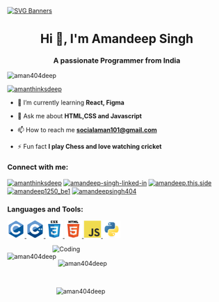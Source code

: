 [![SVG Banners](https://svg-banners.vercel.app/api?type=origin&text1=Amandeep%20Singh%20💻&text2=%20Programmer&width=900&height=300)](https://github.com/Akshay090/svg-banners)
<h1 align="center">Hi 👋, I'm Amandeep Singh</h1>
<h3 align="center">A passionate Programmer from India</h3>

<p align="left"> <img src="https://komarev.com/ghpvc/?username=aman404deep&label=Profile%20views&color=0e75b6&style=flat" alt="aman404deep" /> </p>

<p align="left"> <a href="https://twitter.com/amanthinksdeep" target="blank"><img src="https://img.shields.io/twitter/follow/amanthinksdeep?logo=twitter&style=for-the-badge" alt="amanthinksdeep" /></a> </p>

- 🌱 I’m currently learning **React, Figma**

- 💬 Ask me about **HTML,CSS and Javascript**

- 📫 How to reach me **socialaman101@gmail.com**

- ⚡ Fun fact **I play Chess and love watching cricket**

<h3 align="left">Connect with me:</h3>
<p align="left">
<a href="https://twitter.com/amanthinksdeep" target="blank"><img align="center" src="https://raw.githubusercontent.com/rahuldkjain/github-profile-readme-generator/master/src/images/icons/Social/twitter.svg" alt="amanthinksdeep" height="30" width="40" /></a>
<a href="https://linkedin.com/in/amandeep-singh-linked-in" target="blank"><img align="center" src="https://raw.githubusercontent.com/rahuldkjain/github-profile-readme-generator/master/src/images/icons/Social/linked-in-alt.svg" alt="amandeep-singh-linked-in" height="30" width="40" /></a>
<a href="https://instagram.com/amandeep.this.side" target="blank"><img align="center" src="https://raw.githubusercontent.com/rahuldkjain/github-profile-readme-generator/master/src/images/icons/Social/instagram.svg" alt="amandeep.this.side" height="30" width="40" /></a>
<a href="https://www.hackerrank.com/amandeep1250_be1" target="blank"><img align="center" src="https://raw.githubusercontent.com/rahuldkjain/github-profile-readme-generator/master/src/images/icons/Social/hackerrank.svg" alt="amandeep1250_be1" height="30" width="40" /></a>
<a href="https://www.leetcode.com/amandeepsingh404" target="blank"><img align="center" src="https://raw.githubusercontent.com/rahuldkjain/github-profile-readme-generator/master/src/images/icons/Social/leet-code.svg" alt="amandeepsingh404" height="30" width="40" /></a>
</p>

<h3 align="left">Languages and Tools:</h3>
<p align="left"> <a href="https://www.cprogramming.com/" target="_blank" rel="noreferrer"> <img src="https://raw.githubusercontent.com/devicons/devicon/master/icons/c/c-original.svg" alt="c" width="40" height="40"/> </a> <a href="https://www.w3schools.com/cpp/" target="_blank" rel="noreferrer"> <img src="https://raw.githubusercontent.com/devicons/devicon/master/icons/cplusplus/cplusplus-original.svg" alt="cplusplus" width="40" height="40"/> </a> <a href="https://www.w3schools.com/css/" target="_blank" rel="noreferrer"> <img src="https://raw.githubusercontent.com/devicons/devicon/master/icons/css3/css3-original-wordmark.svg" alt="css3" width="40" height="40"/> </a> <a href="https://www.w3.org/html/" target="_blank" rel="noreferrer"> <img src="https://raw.githubusercontent.com/devicons/devicon/master/icons/html5/html5-original-wordmark.svg" alt="html5" width="40" height="40"/> </a> <a href="https://developer.mozilla.org/en-US/docs/Web/JavaScript" target="_blank" rel="noreferrer"> <img src="https://raw.githubusercontent.com/devicons/devicon/master/icons/javascript/javascript-original.svg" alt="javascript" width="40" height="40"/> </a> <a href="https://www.python.org" target="_blank" rel="noreferrer"> <img src="https://raw.githubusercontent.com/devicons/devicon/master/icons/python/python-original.svg" alt="python" width="40" height="40"/> </a> </p>
<img align="right" alt="Coding" width="400" src="https://cdn.dribbble.com/users/1162077/screenshots/3848914/programmer.gif">
<p><img align="left" src="https://github-readme-stats.vercel.app/api/top-langs?username=aman404deep&show_icons=true&locale=en&layout=compact" alt="aman404deep" height= "400"/></p>
<br>
<p>&nbsp;<img align="center" src="https://github-readme-stats.vercel.app/api?username=aman404deep&show_icons=true&locale=en" alt="aman404deep" /></p>
<br>
<p><img align="center" src="https://github-readme-streak-stats.herokuapp.com/?user=aman404deep&" alt="aman404deep" /></p>
